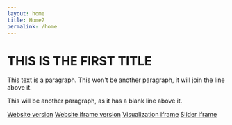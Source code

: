 ```yaml
---
layout: home
title: Home2
permalink: /home
---
```


# THIS IS THE FIRST TITLE

This text is a paragraph.
This won't be another paragraph, it will join the line above it.

This will be another paragraph, as it has a blank line above it.

[Website version](https://towerbuilder.poderlatam.org/)
[Website iframe version](https://towerbuilder.poderlatam.org/?iframe)
[Visualization iframe](https://towerbuilder.poderlatam.org/iframe-visualization/)
[Slider iframe](https://towerbuilder.poderlatam.org/iframe-slider/)
